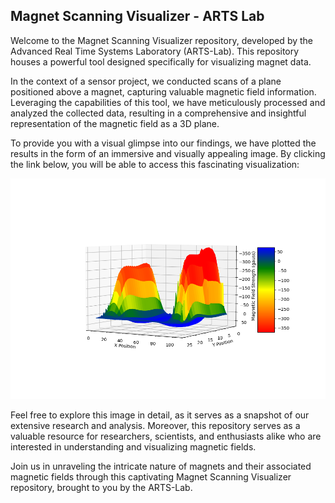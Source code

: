 ## Magnet Scanning Visualizer - ARTS Lab

Welcome to the Magnet Scanning Visualizer repository, developed by the Advanced Real Time Systems Laboratory (ARTS-Lab). This repository houses a powerful tool designed specifically for visualizing magnet data.

In the context of a sensor project, we conducted scans of a plane positioned above a magnet, capturing valuable magnetic field information. Leveraging the capabilities of this tool, we have meticulously processed and analyzed the collected data, resulting in a comprehensive and insightful representation of the magnetic field as a 3D plane.

To provide you with a visual glimpse into our findings, we have plotted the results in the form of an immersive and visually appealing image. By clicking the link below, you will be able to access this fascinating visualization:

![Magnet Data](https://github.com/j-vaught/Magnet_Scanning_Visualizer_ARTS_Lab/raw/master/Magnet_data.png)

Feel free to explore this image in detail, as it serves as a snapshot of our extensive research and analysis. Moreover, this repository serves as a valuable resource for researchers, scientists, and enthusiasts alike who are interested in understanding and visualizing magnetic fields.

Join us in unraveling the intricate nature of magnets and their associated magnetic fields through this captivating Magnet Scanning Visualizer repository, brought to you by the ARTS-Lab.
